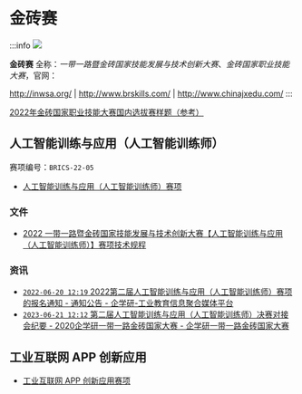 # 金砖赛

:::info
![](http://www.brskills.com/img/logo.png)

**金砖赛** 全称：*一带一路暨金砖国家技能发展与技术创新大赛*、*金砖国家职业技能大赛*，官网：

<http://inwsa.org/> | <http://www.brskills.com/> | <http://www.chinajxedu.com/>
:::

[2022年金砖国家职业技能大赛国内选拔赛样题（参考）](http://inwsa.org/jzzy/shownews12.html)

## 人工智能训练与应用（人工智能训练师）

赛项编号：`BRICS-22-05`

- [人工智能训练与应用（人工智能训练师）赛项](http://www.brskills.com/#/view/%E5%A4%A7%E8%B5%9B%E4%B8%93%E5%8C%BA/Contests/1385)

### 文件

- [2022 一带一路暨金砖国家技能发展与技术创新大赛【人工智能训练与应用（人工智能训练师）】赛项技术规程](http://www.chinajxedu.com/uploadfile/2022/0602/20220602041318436.pdf)

### 资讯

- [`2022-06-20 12:19` 2022第二届人工智能训练与应用（人工智能训练师）赛项的报名通知 - 通知公告 - 企学研-工业教育信息聚合媒体平台](http://www.chinajxedu.com/show-19-109-1.html)
- [`2023-06-21 12:12` 第二届人工智能训练与应用（人工智能训练师）决赛对接会纪要 - 2020企学研一带一路金砖国家大赛 - 企学研一带一路金砖国家大赛](http://www.chinajxedu.com/show-189-627-1.html)


## 工业互联网 APP 创新应用

- [工业互联网 APP 创新应用赛项](http://www.brskills.com/#/view/%E5%A4%A7%E8%B5%9B%E4%B8%93%E5%8C%BA/Contests/1426)
